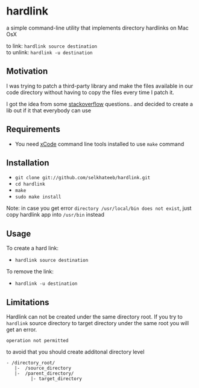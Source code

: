# hardlink
a simple command-line utility that implements directory hardlinks on Mac OsX

to link: `hardlink source destination`  
to unlink: `hardlink -u destination`

## Motivation
I was trying to patch a third-party library and make the files available in our
code directory without having to copy the files every time I patch it.

I got the idea from some [stackoverflow](http://stackoverflow.com/questions/80875/what-is-the-bash-command-to-create-a-hardlink-to-a-directory-in-os-x)
questions.. and decided to create a lib out if it that everybody can use

## Requirements
- You need [xCode](https://developer.apple.com/technologies/mac/#xcode) command line tools installed to use `make` command

## Installation
- `git clone git://github.com/selkhateeb/hardlink.git`
- `cd hardlink`
- `make`
- `sudo make install`

Note: in case you get error `directory /usr/local/bin does not exist`, just copy hardlink app into `/usr/bin` instead

## Usage
To create a hard link:
- `hardlink source destination`

To remove the link:
- `hardlink -u destination`


## Limitations
Hardlink can not be created under the same directory root.
If you try to `hardlink` source directory to target directory under the same root you will get an error.
```
operation not permitted
```
to avoid that you should create additonal directory level
```
- /directory_root/
   |-  /source_directory
   |-  /parent_directory/
         |- target_directory
```


